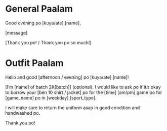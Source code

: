 
# General Paalam
Good evening po \[kuya/ate] \[name],

\[message]

\[Thank you po! / Thank you po so much!]

# Outfit Paalam
Hello and good \[afternoon / evening] po \[kuya/ate] \[name]!

\[I’m \[name] of batch 2K\[batch]] (optional). I would like to ask po if it’s okay to borrow your \[ben 10 shirt / jacket] po for the \[time] \[am/pm] game po for \[game_name] po in \[weekday] \[sport_type].

I will make sure to return the uniform asap in good condition and handwashed po.

Thank you po!
